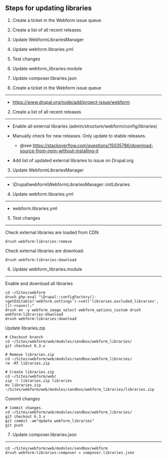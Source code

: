 Steps for updating libraries
----------------------------

  1. Create a ticket in the Webform issue queue
  2. Create a list of all recent releases
  3. Update WebformLibrariesManager
  4. Update webform.libraries.yml
  5. Test changes
  6. Update webform_libraries.module
  7. Update composer.libraries.json


1. Create a ticket in the Webform issue queue
----------------------------------------------

- https://www.drupal.org/node/add/project-issue/webform


2. Create a list of all recent releases
---------------------------------------

- Enable all external libraries (admin/structure/webform/config/libraries)

- Manually check for new releases. Only update to stable releases.
  - @see <https://stackoverflow.com/questions/15035786/download-source-from-npm-without-installing-it>

- Add list of updated external libraries to issue on Drupal.org


3. Update WebformLibrariesManager
---------------------------------

- \Drupal\webform\WebformLibrariesManager::initLibraries


4. Update webform.libraries.yml
---------------------------------

- webform.libraries.yml


5. Test changes
---------------

Check external libraries are loaded from CDN.

    drush webform:libraries:remove

Check external libraries are download.

    drush webform:libraries:download


6. Update webform_libraries.module
----------------------------------

Enable and download all libraries

    cd ~/Sites/webform
    drush php-eval "\Drupal::configFactory()->getEditable('webform.settings')->set('libraries.excluded_libraries', [])->save();"
    drush en -y webform_image_select webform_options_custom drush webform:libraries:download
    drush webform:libraries:download

Update libraries.zip

    # Checkout branch
    cd ~/Sites/webform/web/modules/sandbox/webform_libraries/
    git checkout 6.3.x

    # Remove libraries.zip
    cd ~/Sites/webform/web/modules/sandbox/webform_libraries/
    rm -Rf libraries.zip

    # Create libraries.zip
    cd ~/Sites/webform/web/
    zip -r libraries.zip libraries
    mv libraries.zip ~/Sites/webform/web/modules/sandbox/webform_libraries/libraries.zip

Commit changes

    # Commit changes.
    cd ~/Sites/webform/web/modules/sandbox/webform_libraries/
    git checkout 6.3.x
    git commit -am"Update webform_libraries"
    git push


7. Update composer.libraries.json
----------------------------------

    cd ~/Sites/webform/web/modules/sandbox/webform
    drush webform:libraries:composer > composer.libraries.json
